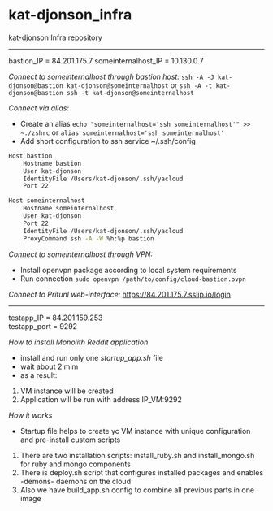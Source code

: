 # kat-djonson_infra
kat-djonson Infra repository
___
bastion_IP = 84.201.175.7
someinternalhost_IP = 10.130.0.7

_Connect to someinternalhost through bastion host:_
`ssh -A -J kat-djonson@bastion kat-djonson@someinternalhost`
or
`ssh -A -t kat-djonson@bastion ssh -t kat-djonson@someinternalhost`

_Connect via alias:_
- Create an alias
`echo "someinternalhost='ssh someinternalhost'" >> ~./zshrc`
or
`alias someinternalhost='ssh someinternalhost'`
- Add short configuration to ssh service
~/.ssh/config
```bash
Host bastion
    Hostname bastion
    User kat-djonson
    IdentityFile /Users/kat-djonson/.ssh/yacloud
    Port 22

Host someinternalhost
    Hostname someinternalhost
    User kat-djonson
    Port 22
    IdentityFile /Users/kat-djonson/.ssh/yacloud
    ProxyCommand ssh -A -W %h:%p bastion
```

_Connect to someinternalhost through VPN:_
- Install openvpn package according to local system requirements
- Run connection
`sudo openvpn /path/to/config/cloud-bastion.ovpn`

_Connect to Pritunl web-interface:_
https://84.201.175.7.sslip.io/login
___
testapp_IP = 84.201.159.253 \
testapp_port = 9292

_How to install Monolith Reddit application_
- install and run only one *startup_app.sh* file
- wait about 2 mim
- as a result:
1. VM instance will be created
2. Application will be run with address IP_VM:9292

_How it works_
- Startup file helps to create yc VM instance with unique configuration and pre-install custom scripts
1. There are two installation scripts: install_ruby.sh and install_mongo.sh for ruby and mongo components
2. There is deploy.sh script that configures installed packages and enables -demons- daemons on the cloud
3. Also we have build_app.sh config to combine all previous parts in one image

